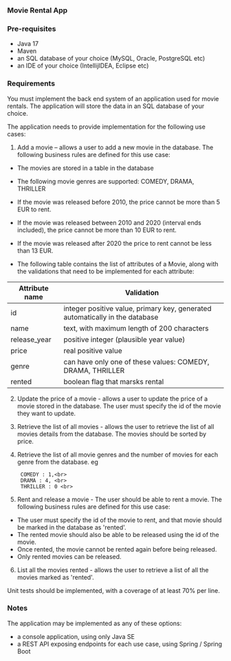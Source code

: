 ### Movie Rental App

### Pre-requisites

* Java 17
* Maven
* an SQL database of your choice (MySQL, Oracle, PostgreSQL etc)
* an IDE of your choice (IntellijIDEA, Eclipse etc)

### Requirements

You must implement the back end system of an application used for movie rentals. The application will store the data in an SQL database of your choice.

The application needs to provide implementation for the following use cases:

1. Add a movie – allows a user to add a new movie in the database. The following business rules are defined for this use case:
* The movies are stored in a table in the database
* The following movie genres are supported: COMEDY, DRAMA, THRILLER
* If the movie was released before 2010, the price cannot be more than 5 EUR to rent.
* If the movie was released between 2010 and 2020 (interval ends included), the price cannot be more than 10 EUR to rent.
* If the movie was released after 2020 the price to rent cannot be less than 13 EUR.

* The following table contains the list of attributes of a Movie, along with the validations that need to be implemented for each attribute:
 
 Attribute name | Validation
------------- | -----------
 id           | integer positive value, primary key, generated automatically in the database
 name         | text, with maximum length of 200 characters
 release_year | positive integer (plausible year value)
 price        | real positive value
 genre        | can have only one of these values: COMEDY, DRAMA, THRILLER
 rented       | boolean flag that marsks rental

2. Update the price of a movie - allows a user to update the price of a movie stored in the database. The user must specify the id of the movie they want to update. 

3. Retrieve the list of all movies - allows the user to retrieve the list of all movies details from the database. The movies should be sorted by price.

4. Retrieve the list of all movie genres and the number of movies for each genre from the database. eg

        COMEDY : 1,<br> 
        DRAMA : 4, <br>
        THRILLER : 0 <br>

5. Rent and release a movie - The user should be able to rent a movie.  The following business rules are defined for this use case:
* The user must specify the id of the movie to rent, and that movie should be marked in the database as 'rented'. 
* The rented movie should also be able to be released using the id of the movie. 
* Once rented, the movie cannot be rented again before being released. 
* Only rented movies can be released.

6. List all the movies rented - allows the user to retrieve a list of all the movies marked as 'rented'.

Unit tests should be implemented, with a coverage of at least 70% per line.

### Notes
The application may be implemented as any of these options:
* a console application, using only Java SE
* a REST API exposing endpoints for each use case, using Spring / Spring Boot


